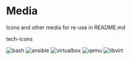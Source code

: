 # Media

Icons and other media for re-use in README.md

tech-icons

![bash](../tech-icons/bash.jpg?raw=true)
![ansible](../tech-icons/anisble.jpg?raw=true)
![virtualbox](..tech-icons/virtualbox.png=?true)
![qemu](..tech-icons/qemu.jpg=?true)
![libvirt](..tech-icons/libvirt.png=?true)
